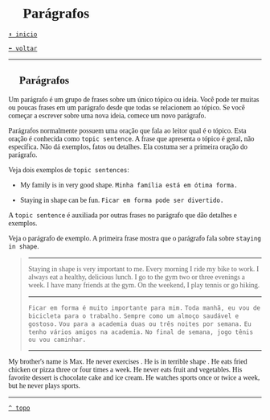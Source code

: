 <font face="Calibri">

# 📃 Parágrafos

[`⬆️ inicio`](../../EF%20Route.md)

[`⬅️ voltar`](../Iniciante%202.md)

---

## 📃 Parágrafos

Um parágrafo é um grupo de frases sobre um único tópico ou ideia.
Você pode ter muitas ou poucas frases em um parágrafo desde que todas se relacionem ao tópico.
Se você começar a escrever sobre uma nova ideia, comece um novo parágrafo.

Parágrafos normalmente possuem uma oração que fala ao leitor qual é o tópico.
Esta oração é conhecida como `topic sentence`.
A frase que apresenta o tópico é geral, não específica. Não dá exemplos, fatos ou detalhes.
Ela costuma ser a primeira oração do parágrafo.

Veja dois exemplos de `topic sentences`:

+ My family is in very good shape.
    `Minha família está em ótima forma.`

+ Staying in shape can be fun.
    `Ficar em forma pode ser divertido.`

A `topic sentence` é auxiliada por outras frases no parágrafo que dão detalhes e exemplos.

Veja o parágrafo de exemplo.
A primeira frase mostra que o parágrafo fala sobre `staying in shape`.

>---
> Staying in shape is very important to me.
> Every morning I ride my bike to work.
> I always eat a healthy, delicious lunch.
> I go to the gym two or three evenings a week.
> I have many friends at the gym.
> On the weekend, I play tennis or go hiking.
>
>---
> `Ficar em forma é muito importante para mim.`
> `Toda manhã, eu vou de bicicleta para o trabalho.`
> `Sempre como um almoço saudável e gostoso.`
> `Vou para a academia duas ou três noites por semana.`
> `Eu tenho vários amigos na academia.`
> `No final de semana, jogo tênis ou vou caminhar.`
>
>---

My brother's name is Max. He never exercises . He is in terrible  shape . He eats fried chicken or pizza three or four times a week. He never eats fruit and vegetables. His favorite dessert is chocolate cake and ice cream. He watches sports once or twice a week, but he never plays sports.

---

[`^ topo`](#-Paragrafos)
</font>
